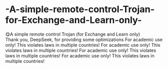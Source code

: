 # -A-simple-remote-control-Trojan-for-Exchange-and-Learn-only-
😋A simple remote control Trojan (for Exchange and Learn only)    
Thank you, DeepSeek, for providing some optimizations
For academic use only! This violates laws in multiple countries!
For academic use only! This violates laws in multiple countries!
For academic use only! This violates laws in multiple countries!
For academic use only! This violates laws in multiple countries!   
